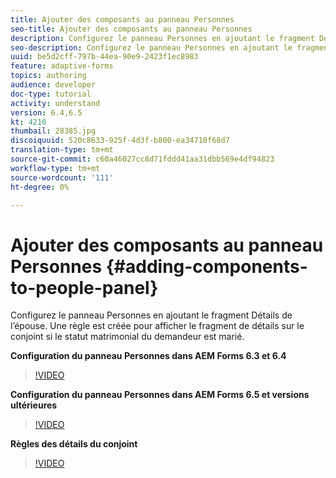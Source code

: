 ```yaml
---
title: Ajouter des composants au panneau Personnes
seo-title: Ajouter des composants au panneau Personnes
description: Configurez le panneau Personnes en ajoutant le fragment Détails de l’épouse. Une règle est créée pour afficher le fragment de détails sur le conjoint si le statut matrimonial du demandeur est marié.
seo-description: Configurez le panneau Personnes en ajoutant le fragment Détails de l’épouse. Une règle est créée pour afficher le fragment de détails sur le conjoint si le statut matrimonial du demandeur est marié.
uuid: be5d2cff-797b-44ea-90e9-2423f1ec8983
feature: adaptive-forms
topics: authoring
audience: developer
doc-type: tutorial
activity: understand
version: 6.4,6.5
kt: 4210
thumbail: 28385.jpg
discoiquuid: 520c8633-925f-4d3f-b800-ea34710f68d7
translation-type: tm+mt
source-git-commit: c60a46027cc8d71fddd41aa31dbb569e4df94823
workflow-type: tm+mt
source-wordcount: '111'
ht-degree: 0%

---
```



# Ajouter des composants au panneau Personnes {#adding-components-to-people-panel}

Configurez le panneau Personnes en ajoutant le fragment Détails de l’épouse. Une règle est créée pour afficher le fragment de détails sur le conjoint si le statut matrimonial du demandeur est marié.

**Configuration du panneau Personnes dans AEM Forms 6.3 et 6.4**

>[!VIDEO](https://video.tv.adobe.com/v/22193?quality=9&learn=on)

**Configuration du panneau Personnes dans AEM Forms 6.5 et versions ultérieures**

>[!VIDEO](https://video.tv.adobe.com/v/28385)

**Règles des détails du conjoint**

>[!VIDEO](https://video.tv.adobe.com/v/22195?quality=9&learn=on)





